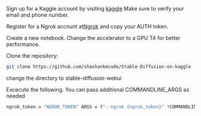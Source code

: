 Sign up for a Kaggle account by visiting [kaggle](https://www.kaggle.com/) Make sure to verify your email and phone number.

Register for a Ngrok account at[Ngrok](https://ngrok.com/) and copy your AUTH token.

Create a new notebook.
Change the accelerator to a GPU T4 for better performance.

Clone the repository:

```bash
git clone https://github.com/shashankmcode/Stable-Diffusion-on-kaggle
```
change the directory to stable-diffusion-webui

Excecute the following. You can pass additional COMMANDLINE_ARGS as needed
```bash
ngrok_token = "NGROK_TOKEN" ARGS = f"--ngrok {ngrok_token}" !COMMANDLINE_ARGS="$ARGS" REQS_FILE="requirements.txt" python launch.py
```

